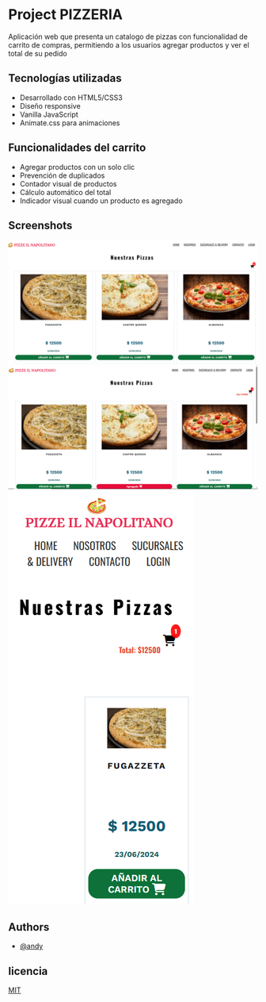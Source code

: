 
# Project PIZZERIA

Aplicación web que presenta un catalogo de pizzas con funcionalidad de carrito de compras, permitiendo a los usuarios agregar productos y ver el total de su pedido

## Tecnologías utilizadas
- Desarrollado con HTML5/CSS3 
- Diseño responsive
- Vanilla JavaScript
- Animate.css para animaciones

## Funcionalidades del carrito
- Agregar productos con un solo clic
- Prevención de duplicados
- Contador visual de productos
- Cálculo automático del total
- Indicador visual cuando un producto es agregado



## Screenshots

![imagen de la lista de pizzas](captura.01.png)
![imagen de pizza seleccionada y subtotal](captura.02.png) 
![imagen de pizza seleccionada y subtotal responsivo](captura.03.png) 
 
## Authors

- [@andy](https://www.github.com/)

## licencia
[MIT](https://choosealicense.com/licenses/mit/)


